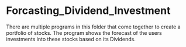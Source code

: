 # Forcasting_Dividend_Investment
There are multiple programs in this folder that come together to create a portfolio of stocks. The program shows the forecast of the users investments into these stocks based on its Dividends. 

